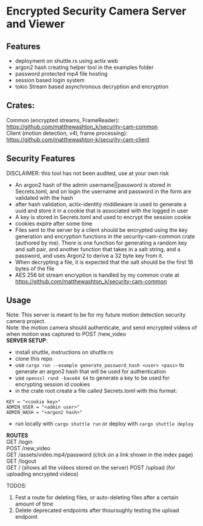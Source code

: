 # Encrypted Security Camera Server and Viewer
## Features
* deployment on shuttle.rs using actix web
* argon2 hash creating helper tool in the examples folder
* password protected mp4 file hosting
* session based login system
* tokio Stream based asynchronous decryption and encryption

## Crates:
Common (encrypted streams, FrameReader): https://github.com/matthewashton_k/security-cam-common
<br> Client (motion detection, v4l, frame processing): https://github.com/matthewashton-k/security-cam-client

## Security Features
DISCLAIMER: this tool has not been audited, use at your own risk
* An argon2 hash of the admin username||password is stored in Secrets.toml, and on login the username and password in the form are validated with the hash
* after hash validation, actix-identity middleware is used to generate a uuid and store it in a cookie that is associated with the logged in user
* A key is stored in Secrets.toml and used to encrypt the session cookie
* cookies expire after some time
* Files sent to the server by a client should be encrypted using the key generation and encryption functions in the security-cam-common crate (authored by me). There is one function for generating a random key and salt pair, and another function that takes in a salt string, and a password, and uses Argon2 to derive a 32 byte key from it.
* When decrypting a file, it is expected that the salt should be the first 16 bytes of the file
* AES 256 bit stream encryption is handled by my common crate at https://github.com/matthewashton_k/security-cam-common

## Usage
Note: This server is meant to be for my future motion detection security camera project.\
Note: the motion camera should authenticate, and send encrypted videos of when motion was captured to POST /new_video\
**SERVER SETUP**:
* install shuttle, instructions on shuttle.rs
* clone this repo
* use ```cargo run --example generate_password_hash <user> <pass>``` to generate an argon2 hash that will be used for authentication
* use ```openssl rand -base64 64``` to generate a key to be used for encrypting session id cookies
* in the crate root create a file called Secrets.toml with this format:
```
KEY = "<cookie key>"
ADMIN_USER = "<admin user>"
ADMIN_HASH = "<argon2 hash>"
```
* run locally with ```cargo shuttle run``` or deploy with ```cargo shuttle deploy```

**ROUTES**\
GET /login\
POST /new_video\
GET /assets/video.mp4/password (click on a link shown in the index page)\
GET /logout \
GET / (shows all the videos stored on the server)
POST /upload (for uploading encrypted videos)

TODOS:
1. Fest a route for deleting files, or auto-deleting files after a certain amount of time
2. Delete deprecated endpoints after thouroughly testing the upload endpoint

